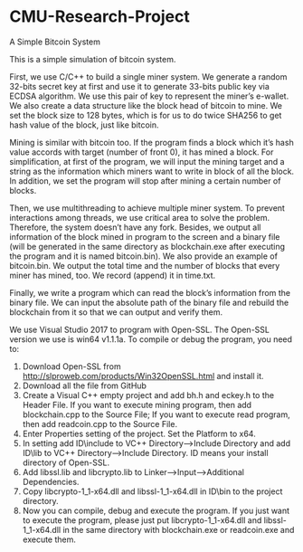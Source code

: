 # CMU-Research-Project

A Simple Bitcoin System

This is a simple simulation of bitcoin system.

First, we use C/C++ to build a single miner system. We generate a random 32-bits secret key at first and use it to generate 33-bits public key via ECDSA algorithm. We use this pair of key to represent the miner’s e-wallet. We also create a data structure like the block head of bitcoin to mine. We set the block size to 128 bytes, which is for us to do twice SHA256 to get hash value of the block, just like bitcoin.

Mining is similar with bitcoin too. If the program finds a block which it’s hash value accords with target (number of front 0), it has mined a block. For simplification, at first of the program, we will input the mining target and a string as the information which miners want to write in block of all the block. In addition, we set the program will stop after mining a certain number of blocks.
 
Then, we use multithreading to achieve multiple miner system. To prevent interactions among threads, we use critical area to solve the problem. Therefore, the system doesn’t have any fork. Besides, we output all information of the block mined in program to the screen and a binary file (will be generated in the same directory as blockchain.exe after executing the program and it is named bitcoin.bin). We also provide an example of bitcoin.bin. We output the total time and the number of blocks that every miner has mined, too. We record (append) it in time.txt.
 
Finally, we write a program which can read the block’s information from the binary file. We can input the absolute path of the binary file and rebuild the blockchain from it so that we can output and verify them.

We use Visual Studio 2017 to program with Open-SSL. The Open-SSL version we use is win64 v1.1.1a.
To compile or debug the program, you need to:
1.	Download Open-SSL from http://slproweb.com/products/Win32OpenSSL.html and install it.
2.	Download all the file from GitHub
3.	Create a Visual C++ empty project and add bh.h and eckey.h to the Header File. If you want to execute mining program, then add blockchain.cpp to the Source File; If you want to execute read program, then add readcoin.cpp to the Source File.
4.	Enter Properties setting of the project.  Set the Platform to x64.
5.	In setting add ID\include to VC++ Directory-->Include Directory and add ID\lib to VC++ Directory-->Include Directory. ID means your install directory of Open-SSL.
6.	Add libssl.lib and libcrypto.lib to Linker-->Input-->Additional Dependencies.
7.	Copy libcrypto-1_1-x64.dll and libssl-1_1-x64.dll in ID\bin to the project directory.
8.	Now you can compile, debug and execute the program.
If you just want to execute the program, please just put libcrypto-1_1-x64.dll and libssl-1_1-x64.dll in the same directory with blockchain.exe or readcoin.exe and execute them.
